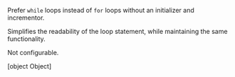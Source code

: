 Prefer `while` loops instead of `for` loops without an initializer and incrementor.

Simplifies the readability of the loop statement, while maintaining the same functionality.

Not configurable.

[object Object]